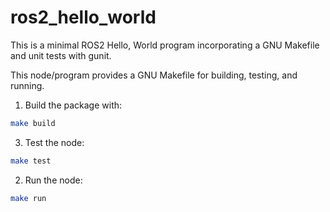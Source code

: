 # ros2_hello_world
This is a minimal ROS2 Hello, World program incorporating a GNU Makefile and 
unit tests with gunit.

This node/program provides a GNU Makefile for building, testing, and running.

1. Build the package with:
```bash
make build
```
3. Test the node:
```bash
make test
```
2. Run the node:
```bash
make run
```
